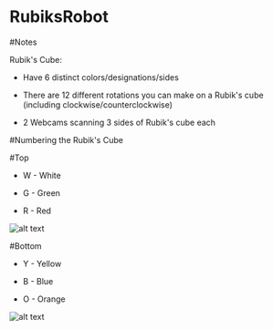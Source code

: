 # RubiksRobot

#Notes

Rubik's Cube:

- Have 6 distinct colors/designations/sides

- There are 12 different rotations you can make on a Rubik's cube (including clockwise/counterclockwise)

- 2 Webcams scanning 3 sides of Rubik's cube each

#Numbering the Rubik's Cube

#Top

- W - White

- G - Green

- R - Red

![alt text](https://github.com/DamonHolland/RubiksRobot/blob/master/images/Rubik%E2%80%99s%20Cube%20Design%20Top.jpg)

#Bottom

- Y - Yellow

- B - Blue

- O - Orange

![alt text](https://github.com/DamonHolland/RubiksRobot/blob/master/images/Rubik%E2%80%99s%20Cube%20Design%20Bot.jpg)
